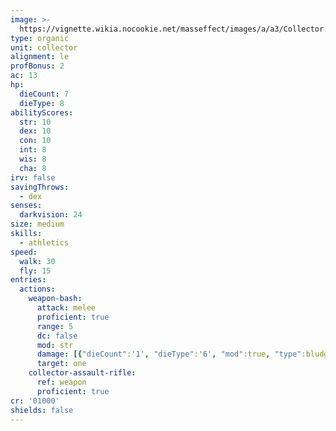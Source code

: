 ```yaml
---
image: >-
  https://vignette.wikia.nocookie.net/masseffect/images/a/a3/Collector.png/revision/latest/scale-to-width-down/331?cb=20100130000709
type: organic
unit: collector
alignment: le
profBonus: 2
ac: 13
hp:
  dieCount: 7
  dieType: 8
abilityScores:
  str: 10
  dex: 10
  con: 10
  int: 8
  wis: 8
  cha: 8
irv: false
savingThrows:
  - dex
senses:
  darkvision: 24
size: medium
skills:
  - athletics
speed:
  walk: 30
  fly: 15
entries:
  actions:
    weapon-bash:
      attack: melee
      proficient: true
      range: 5
      dc: false
      mod: str
      damage: [{"dieCount":'1', "dieType":'6', "mod":true, "type":bludgeoning}]
      target: one
    collector-assault-rifle:
      ref: weapon
      proficient: true
cr: '01000'
shields: false
---
```

